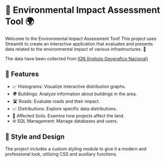 # 🌿 Environmental Impact Assessment Tool 🌍

Welcome to the Environmental Impact Assessment Tool! 
This project uses Streamlit to create an interactive application that evaluates and presents data related to the environmental impact of various infrastructures. 🚀

The data have been collected from [IGN (Insituto Geografico Nacional)](http://www.ign.es/)
## 🌟 Features

- 📈 Histograms: Visualize interactive distribution graphs.
- 🌍 Buildings: Analyze information about buildings in the area.
- 🛣️ Roads: Evaluate roads and their impact.
- 📈 Distributions: Explore specific data distributions.
- 🧱 Affected Soils: Examine how projects affect the land.
- 🌐 SQL Management: Manage databases and users.
  
##  🎨 Style and Design

The project includes a custom styling module to give it a modern and professional look, utilizing CSS and auxiliary functions.
